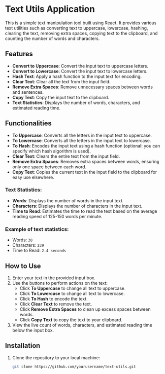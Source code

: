 # Text Utils Application

This is a simple text manipulation tool built using React. It provides various text utilities such as converting text to uppercase, lowercase, hashing, clearing the text, removing extra spaces, copying text to the clipboard, and counting the number of words and characters.

## Features

- **Convert to Uppercase**: Convert the input text to uppercase letters.
- **Convert to Lowercase**: Convert the input text to lowercase letters.
- **Hash Text**: Apply a hash function to the input text for encoding.
- **Clear Text**: Clear all the text from the input field.
- **Remove Extra Spaces**: Remove unnecessary spaces between words and sentences.
- **Copy Text**: Copy the input text to the clipboard.
- **Text Statistics**: Displays the number of words, characters, and estimated reading time.

## Functionalities

- **To Uppercase**: Converts all the letters in the input text to uppercase.
- **To Lowercase**: Converts all the letters in the input text to lowercase.
- **To Hash**: Encodes the input text using a hash function (optional: you can specify which hash algorithm is used).
- **Clear Text**: Clears the entire text from the input field.
- **Remove Extra Spaces**: Removes extra spaces between words, ensuring only one space between each word.
- **Copy Text**: Copies the current text in the input field to the clipboard for easy use elsewhere.
  
### Text Statistics:
- **Words**: Displays the number of words in the input text.
- **Characters**: Displays the number of characters in the input text.
- **Time to Read**: Estimates the time to read the text based on the average reading speed of 125-150 words per minute.

### Example of text statistics:
- Words: `30`
- Characters: `239`
- Time to Read: `2.4 seconds`

## How to Use

1. Enter your text in the provided input box.
2. Use the buttons to perform actions on the text:
   - Click **To Uppercase** to change all text to uppercase.
   - Click **To Lowercase** to change all text to lowercase.
   - Click **To Hash** to encode the text.
   - Click **Clear Text** to remove the text.
   - Click **Remove Extra Spaces** to clean up excess spaces between words.
   - Click **Copy Text** to copy the text to your clipboard.
3. View the live count of words, characters, and estimated reading time below the input box.

## Installation

1. Clone the repository to your local machine:
   ```bash
   git clone https://github.com/yourusername/text-utils.git
